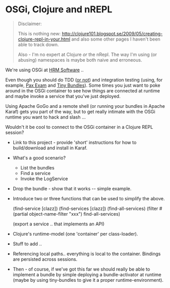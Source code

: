 # OSGi, Clojure and nREPL

> Disclaimer:
>
> This is nothing new:
> http://clojure101.blogspot.se/2009/05/creating-clojure-repl-in-your.html
> and also some other pages I haven't been able to track down.
>
> Also - I'm no expert at Clojure *or* the nRepl. The way I'm using (or abusing) namespaces is maybe both naive and erroneous.

We're using OSGi at [HRM Software](http://www.hrmsoftware.se) ..

Even though you should do TDD ([or not](http://david.heinemeierhansson.com/2014/tdd-is-dead-long-live-testing.html)) and integration testing (using, for example, [Pax Exam](https://ops4j1.jira.com/wiki/display/PAXEXAM3/Pax+Exam) and [Tiny Bundles](https://github.com/ops4j/org.ops4j.pax.tinybundles)). Some times you just want to poke around in the OSGi container to see how things are connected at runtime and maybe invoke a service that you've just deployed.

Using Apache GoGo and a remote shell (or running your bundles in Apache Karaf) gets you part of the way, but to get really intimate with the OSGi runtime you want to hack and slash ... 

Wouldn't it be cool to connect to the OSGi container in a Clojure REPL session? 

* Link to this project - provide 'short' instructions for how to build/download and install in Karaf.

* What's a good scenario?
    - List the bundles
    - Find a service
    - Invoke the LogService 

* Drop the bundle - show that it works -- simple example.

* Introduce two or three functions that can be used to simplify the above.

    (find-service [clazz])
    (find-services [clazz])
    (find-all-services)
    (filter #(partial object-name-filter "xxx") find-all-services)

    (export a service .. that implements an API)

* Clojure's runtime-model (one 'container' per class-loader).
* Stuff to add ..
* Referencing local paths.. everything is local to the container. Bindings are persisted across sessions.

* Then - of course, if we've got this far we should really be able to implement
  a bundle by simple deploying a bundle-activator at runtime (maybe by using
  tiny-bundles to give it a proper runtime-environment).
